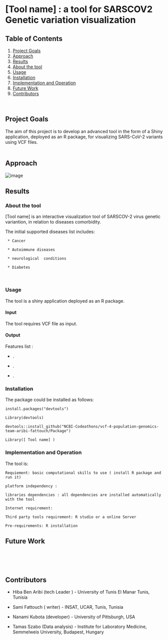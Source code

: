 # [Tool name] : a tool for SARSCOV2 Genetic variation visualization

## Table of Contents

1. [Project Goals](#Project-Goals)
2. [Approach](#Approach)
3. [Results](#Results)
4. [About the tool](#About-the-tool)
5. [Usage](#Usage)
6. [Installation](#Installation)
7. [Implementation and Operation](#Implementation-and-Operation)
8. [Future Work](#Future-Work)
9. [Contributors](#Contributors)
<br>

## Project Goals
The aim of this project is to develop an advanced tool in the form of a Shiny application, deployed as an R package, for visualizing SARS-CoV-2 variants using VCF files.
<br><br>
## Approach
  
![image](https://github.com/NCBI-Codeathons/vcf-4-population-genomics-team-aribi-fattouch/assets/73958439/bccd4bcc-d232-4436-8576-eb5b8662993b)


## Results

### About the tool


[Tool name] is an interactive visualization tool of SARSCOV-2 virus genetic variantion, in relation to diseases comorbidity.
  
The initial supported diseases list includes: 

     * Cancer
       
     * Autoimmune diseases
     
     * neurological  conditions
       
     * Diabetes

  <br> 

### Usage

The tool is a shiny application deployed as an R package.

#### Input

The tool requires VCF file as input.

#### Output

Features list : 

   - .
     
   - .
     
   - .
  
### Installation

The package could be installed as follows:

    install.packages("devtools")

    Library(devtools)

    devtools::install_github("NCBI-Codeathons/vcf-4-population-genomics-team-aribi-fattouch/Package")

    Library([ Tool name] )
   
### Implementation and Operation


The tool is: 
   
    Requiement: basic computational skills to use ( install R package and run it)
   
    platform independency : 
   
    libraries dependencies : all dependencies are installed automatically with the tool
   
    Internet requirement:
   
    Third party tools requirement: R studio or a online Server
   
    Pre-requirements: R installation
   


## Future Work

<br><br><br>


## Contributors

- Hiba Ben Aribi (tech Leader ) - University of Tunis El Manar Tunis, Tunisia


- Sami Fattouch ( writer) - INSAT, UCAR, Tunis, Tunisia


- Nanami Kubota (developer) - University of Pittsburgh, USA


- Tamas Szabo (Data analysis) - Institute for Laboratory Medicine, Semmelweis University, Budapest, Hungary

